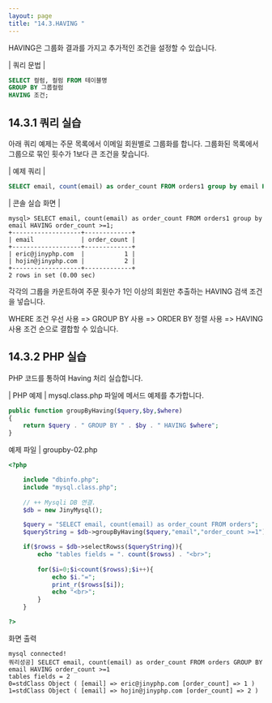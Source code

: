```yaml
---
layout: page
title: "14.3.HAVING "
--- 
```

HAVING은 그룹화 결과를 가지고 추가적인 조건을 설정할 수 있습니다.  

| 쿼리 문법 | 
```sql
SELECT 컬럼, 컬럼 FROM 테이블명
GROUP BY 그룹컬럼
HAVING 조건;

```

## 14.3.1 쿼리 실습 
아래 쿼리 예제는 주문 목록에서 이메일 회원별로 그룹화를 합니다. 그룹화된 목록에서 그룹으로 묶인 횟수가 1보다 큰 조건을 찾습니다.  

| 예제 쿼리 | 
```sql
SELECT email, count(email) as order_count FROM orders1 group by email HAVING order_count >=1; 
```

| 콘솔 실습 화면 | 
```
mysql> SELECT email, count(email) as order_count FROM orders1 group by email HAVING order_count >=1;
+-------------------+-------------+
| email             | order_count |
+-------------------+-------------+
| eric@jinyphp.com  |           1 |
| hojin@jinyphp.com |           2 |
+-------------------+-------------+
2 rows in set (0.00 sec)

```

각각의 그룹을 카운트하여 주문 횟수가 1인 이상의 회원만 추출하는 HAVING 검색 조건 을 넣습니다.  

WHERE 조건 우선 사용 => GROUP BY 사용 => ORDER BY 정렬 사용 => HAVING 사용 조건 순으로 결합할 수 있습니다.  

## 14.3.2 PHP 실습 
PHP 코드를 통하여 Having 처리 실습합니다. 

| PHP 예제 | 
mysql.class.php 파일에 메서드 예제를 추가합니다. 
```php
public function groupByHaving($query,$by,$where)
{
	return $query . " GROUP BY " . $by . " HAVING $where";
}

```

예제 파일 | groupby-02.php 
```php
<?php

	include "dbinfo.php";
	include "mysql.class.php";
 
	// ++ Mysqli DB 연결.
	$db = new JinyMysql();

	$query = "SELECT email, count(email) as order_count FROM orders";
	$queryString = $db->groupByHaving($query,"email","order_count >=1");

	if($rowss = $db->selectRowss($queryString)){
		echo "tables fields = ". count($rowss) . "<br>";
 
		for($i=0;$i<count($rowss);$i++){
			echo $i."=";            
			print_r($rowss[$i]);
			echo "<br>";
		}
	}

?>

```

화면 출력 
```
mysql connected!
쿼리성공] SELECT email, count(email) as order_count FROM orders GROUP BY email HAVING order_count >=1
tables fields = 2
0=stdClass Object ( [email] => eric@jinyphp.com [order_count] => 1 )
1=stdClass Object ( [email] => hojin@jinyphp.com [order_count] => 2 ) 

```
